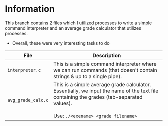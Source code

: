 # Information

This branch contains 2 files which I utilized processes to write a simple command interpreter and an average grade calculator that utilizes processes.
- Overall, these were very interesting tasks to do

| File               | Description                                                                                                                                                                         |
|--------------------|-------------------------------------------------------------------------------------------------------------------------------------------------------------------------------------|
| `interpreter.c`    | This is a simple command interpreter where we can run commands (that doesn't contain strings & up to a single pipe).                                                                |
| `avg_grade_calc.c` | This is a simple average grade calculator. Essentially, we input the name of the text file containing the grades (tab-separated values).<br><br>Use: `./<exename> <grade filename>` |
